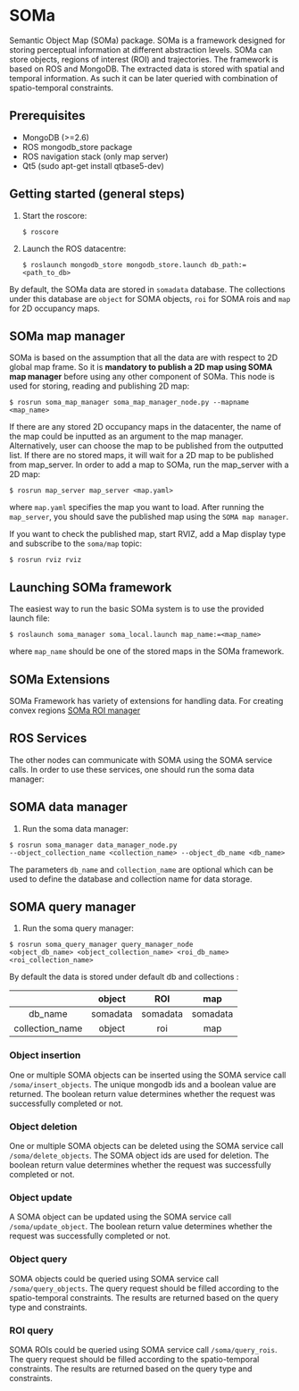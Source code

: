 SOMa
====

Semantic Object Map (SOMa) package. SOMa is a framework designed for storing perceptual information at different abstraction levels. SOMa can store objects, regions of interest (ROI) and trajectories. The framework is based on ROS and MongoDB. The extracted data is stored with spatial and temporal information. As such it can be later queried with combination of spatio-temporal constraints.


Prerequisites
-------------

- MongoDB (>=2.6)
- ROS mongodb_store package
- ROS navigation stack (only map server)
- Qt5 (sudo apt-get install qtbase5-dev)


Getting started (general steps)
-------------------------------
1. Start the roscore:

    ```
   $ roscore
    ```
2. Launch the ROS datacentre:

    ```
    $ roslaunch mongodb_store mongodb_store.launch db_path:=<path_to_db>
    ```
By default, the SOMa data are stored in `somadata` database. The collections under this database are `object` for SOMA objects, `roi` for SOMA rois and `map` for 2D occupancy maps.

SOMa map manager
----------------
SOMa is based on the assumption that all the data are with respect to 2D global map frame. So it is **mandatory to publish a 2D map using SOMA map manager** before using any other component of SOMa. This node is used for storing, reading and publishing 2D map:
```
$ rosrun soma_map_manager soma_map_manager_node.py --mapname <map_name>
```
If there are any stored 2D occupancy maps in the datacenter, the name of the map could be inputted as an argument to the map manager. Alternatively, user can choose the map to be published from the outputted list. If there are no stored maps, it will wait for a 2D map to be published from map_server. In order to add a map to SOMa, run the map_server with a 2D map:
  ```
  $ rosrun map_server map_server <map.yaml>
  ```
where `map.yaml` specifies the map you want to load. After running the `map_server`, you should save the published map using the `SOMA map manager`.

If you want to check the published map, start RVIZ, add a Map display type and subscribe to the `soma/map` topic:

  ```
  $ rosrun rviz rviz
  ```

Launching SOMa framework
-------------------------
The easiest way to run the basic SOMa system is to use the provided launch file:
```
$ roslaunch soma_manager soma_local.launch map_name:=<map_name>
```
where `map_name` should be one of the stored maps in the SOMa framework.

SOMa Extensions
-----------------------
SOMa Framework has variety of extensions for handling data. For creating convex regions [SOMa ROI manager](../indigo-devel/soma_roi_manager/)

ROS Services
--------
The other nodes can communicate with SOMA using the SOMA service calls. In order to use these services, one should run the soma data manager:
## SOMA data manager
1. Run the soma data manager:
```
$ rosrun soma_manager data_manager_node.py
--object_collection_name <collection_name> --object_db_name <db_name>
```
The parameters `db_name` and `collection_name` are optional which can be used to define the database and collection name for data storage.

## SOMA query manager
1. Run the soma query manager:
```
$ rosrun soma_query_manager query_manager_node
<object_db_name> <object_collection_name> <roi_db_name> <roi_collection_name>
```

By default the data is stored under default db and collections :

|                 |  object  |    ROI   |    map   |
|:---------------:|:--------:|:--------:|:--------:|
|     db_name     | somadata | somadata | somadata |
| collection_name |  object  |    roi   |    map   |


### Object insertion
One or multiple SOMA objects can be inserted using the SOMA service call `/soma/insert_objects`. The unique mongodb ids and a boolean value are returned. The boolean return value determines whether the request was successfully completed or not.
### Object deletion
One or multiple SOMA objects can be deleted using the SOMA service call `/soma/delete_objects`. The SOMA object ids are used for deletion. The boolean return value determines whether the request was successfully completed or not.
### Object update
A SOMA object can be updated using the SOMA service call `/soma/update_object`. The boolean return value determines whether the request was successfully completed or not.
### Object query
SOMA objects could be queried using SOMA service call `/soma/query_objects`. The query request should be filled according to the spatio-temporal constraints. The results are returned based on the query type and constraints.
### ROI query
SOMA ROIs could be queried using SOMA service call `/soma/query_rois`. The query request should be filled according to the spatio-temporal constraints. The results are returned based on the query type and constraints.
